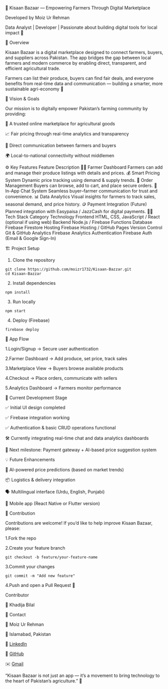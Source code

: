 🌾 Kisaan Bazaar — Empowering Farmers Through Digital Marketplace

Developed by Moiz Ur Rehman

Data Analyst | Developer | Passionate about building digital tools for local impact 🚀

🧭 Overview

Kisaan Bazaar is a digital marketplace designed to connect farmers, buyers, and suppliers across Pakistan.
The app bridges the gap between local farmers and modern commerce by enabling direct, transparent, and efficient agricultural trade.

Farmers can list their produce, buyers can find fair deals, and everyone benefits from real-time data and communication — building a smarter, more sustainable agri-economy 🌱

🎯 Vision & Goals

Our mission is to digitally empower Pakistan’s farming community by providing:

🛒 A trusted online marketplace for agricultural goods

📈 Fair pricing through real-time analytics and transparency

💬 Direct communication between farmers and buyers

🌍 Local-to-national connectivity without middlemen

⚙️ Key Features
Feature	Description
🧑‍🌾 Farmer Dashboard	Farmers can add and manage their produce listings with details and prices.
💰 Smart Pricing System	Dynamic price tracking using demand & supply trends.
🧾 Order Management	Buyers can browse, add to cart, and place secure orders.
💬 In-App Chat System	Seamless buyer–farmer communication for trust and convenience.
📊 Data Analytics	Visual insights for farmers to track sales, seasonal demand, and price history.
🪙 Payment Integration (Future)	Planned integration with Easypaisa / JazzCash for digital payments.
🧑‍💻 Tech Stack
Category	Technology
Frontend	HTML, CSS, JavaScript / React (optional if using web)
Backend	Node.js / Firebase Functions
Database	Firebase Firestore
Hosting	Firebase Hosting / GitHub Pages
Version Control	Git & GitHub
Analytics	Firebase Analytics
Authentication	Firebase Auth (Email & Google Sign-In)

🏗️ Project Setup
1. Clone the repository
```
git clone https://github.com/moizr1732/Kisaan-Bazzar.git
cd Kisaan-Bazzar
```
2. Install dependencies
```
npm install
```
3. Run locally
```
npm start
```

4. Deploy (Firebase)
```   
firebase deploy
```
📱 App Flow

1.Login/Signup → Secure user authentication

2.Farmer Dashboard → Add produce, set price, track sales

3.Marketplace View → Buyers browse available products

4.Checkout → Place orders, communicate with sellers

5.Analytics Dashboard → Farmers monitor performance

🧩 Current Development Stage

✅ Initial UI design completed

✅ Firebase integration working

✅ Authentication & basic CRUD operations functional

🛠️ Currently integrating real-time chat and data analytics dashboards

📅 Next milestone: Payment gateway + AI-based price suggestion system


💡 Future Enhancements

🔮 AI-powered price predictions (based on market trends)

📦 Logistics & delivery integration

🗣️ Multilingual interface (Urdu, English, Punjabi)

📲 Mobile app (React Native or Flutter version)


🤝 Contribution

Contributions are welcome!
If you’d like to help improve Kisaan Bazaar, please:

1.Fork the repo

2.Create your feature branch
```
git checkout -b feature/your-feature-name
```

3.Commit your changes
```
git commit -m "Add new feature"
```

4.Push and open a Pull Request 🚀

Contributor

👤 Khadija Bilal

📧 Contact

👤 Moiz Ur Rehman

📍 Islamabad, Pakistan

💼 [LinkedIn](https://www.linkedin.com/in/moiz-ur-rehman-7850a730a)

🐙 [GitHub](https://github.com/moizr1732)

✉️ [Gmail](moizr1732@gmail.com)

“Kisaan Bazaar is not just an app — it’s a movement to bring technology to the heart of Pakistan’s agriculture.” 🌾
